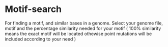 # Motif-search

For finding a motif, and similar bases in a genome.
Select your genome file, motif and the percentage similarity needed for your motif ( 100% similarity means the exact motif will be located othewise point mutations will be included according to your need )

